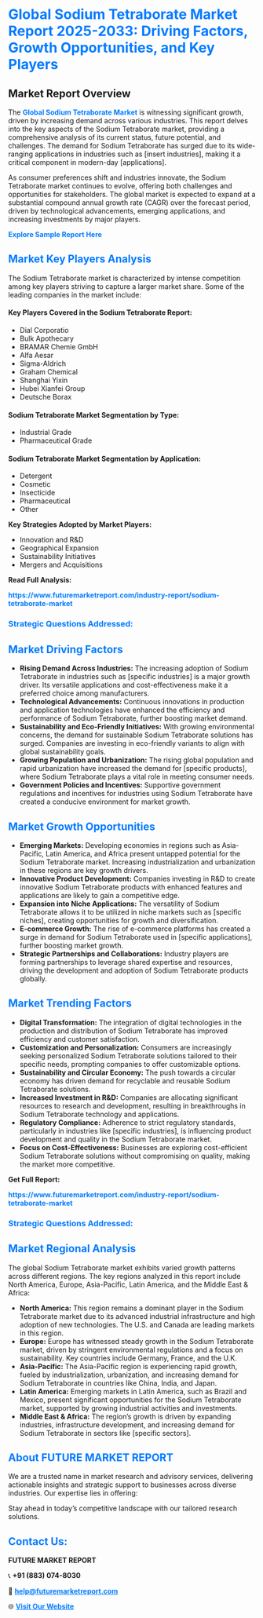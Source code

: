 <h1 style="color: #007BFF;">Global Sodium Tetraborate Market Report 2025-2033: Driving Factors, Growth Opportunities, and Key Players</h1>

<section id="overview">
<h2>Market Report Overview</h2>
<p>The <a href="https://www.futuremarketreport.com/industry-report/sodium-tetraborate-market" style="color: #007BFF; text-decoration: none;"><strong>Global Sodium Tetraborate Market</strong></a> is witnessing significant growth, driven by increasing demand across various industries. This report delves into the key aspects of the Sodium Tetraborate market, providing a comprehensive analysis of its current status, future potential, and challenges. The demand for Sodium Tetraborate has surged due to its wide-ranging applications in industries such as [insert industries], making it a critical component in modern-day [applications].</p>
<p>As consumer preferences shift and industries innovate, the Sodium Tetraborate market continues to evolve, offering both challenges and opportunities for stakeholders. The global market is expected to expand at a substantial compound annual growth rate (CAGR) over the forecast period, driven by technological advancements, emerging applications, and increasing investments by major players.</p>
</section>

<section id="overview">
<p><a href="https://www.futuremarketreport.com/request-sample/reportId=91671" style="color: #007BFF; text-decoration: none;"><strong>Explore Sample Report Here</strong></a></p>
</section>

<section id="key-players">
<h2 style="color: #007BFF;">Market Key Players Analysis</h2>
<p>The Sodium Tetraborate market is characterized by intense competition among key players striving to capture a larger market share. Some of the leading companies in the market include:</p>
<h4>Key Players Covered in the Sodium Tetraborate Report:</h4>
<ul><li>Dial Corporatio</li><li>Bulk Apothecary</li><li>BRAMAR Chemie GmbH</li><li>Alfa Aesar</li><li>Sigma-Aldrich</li><li>Graham Chemical</li><li>Shanghai Yixin</li><li>Hubei Xianfei Group</li><li>Deutsche Borax</li></ul>
<h4>Sodium Tetraborate Market Segmentation by Type:</h4>
<ul><li>Industrial Grade</li><li>Pharmaceutical Grade</li></ul>

<h4>Sodium Tetraborate Market Segmentation by Application:</h4>
<ul><li>Detergent</li><li>Cosmetic</li><li>Insecticide</li><li>Pharmaceutical</li><li>Other</li></ul>
<p><strong>Key Strategies Adopted by Market Players:</strong></p>
<ul>
<li>Innovation and R&D</li>
<li>Geographical Expansion</li>
<li>Sustainability Initiatives</li>
<li>Mergers and Acquisitions</li>
</ul>
</section>

<section>
<p><strong>Read Full Analysis: </strong></p><a href="https://www.futuremarketreport.com/industry-report/sodium-tetraborate-market" style="color: #007BFF; text-decoration: none;"><strong>https://www.futuremarketreport.com/industry-report/sodium-tetraborate-market</strong></a>
<h3 style="color: #007BFF;">Strategic Questions Addressed:</h3>
</section>

<section id="driving-factors">
<h2 style="color: #007BFF;">Market Driving Factors</h2>
<ul>
<li><strong>Rising Demand Across Industries:</strong> The increasing adoption of Sodium Tetraborate in industries such as [specific industries] is a major growth driver. Its versatile applications and cost-effectiveness make it a preferred choice among manufacturers.</li>
<li><strong>Technological Advancements:</strong> Continuous innovations in production and application technologies have enhanced the efficiency and performance of Sodium Tetraborate, further boosting market demand.</li>
<li><strong>Sustainability and Eco-Friendly Initiatives:</strong> With growing environmental concerns, the demand for sustainable Sodium Tetraborate solutions has surged. Companies are investing in eco-friendly variants to align with global sustainability goals.</li>
<li><strong>Growing Population and Urbanization:</strong> The rising global population and rapid urbanization have increased the demand for [specific products], where Sodium Tetraborate plays a vital role in meeting consumer needs.</li>
<li><strong>Government Policies and Incentives:</strong> Supportive government regulations and incentives for industries using Sodium Tetraborate have created a conducive environment for market growth.</li>
</ul>
</section>

<section id="growth-opportunities">
<h2 style="color: #007BFF;">Market Growth Opportunities</h2>
<ul>
<li><strong>Emerging Markets:</strong> Developing economies in regions such as Asia-Pacific, Latin America, and Africa present untapped potential for the Sodium Tetraborate market. Increasing industrialization and urbanization in these regions are key growth drivers.</li>
<li><strong>Innovative Product Development:</strong> Companies investing in R&D to create innovative Sodium Tetraborate products with enhanced features and applications are likely to gain a competitive edge.</li>
<li><strong>Expansion into Niche Applications:</strong> The versatility of Sodium Tetraborate allows it to be utilized in niche markets such as [specific niches], creating opportunities for growth and diversification.</li>
<li><strong>E-commerce Growth:</strong> The rise of e-commerce platforms has created a surge in demand for Sodium Tetraborate used in [specific applications], further boosting market growth.</li>
<li><strong>Strategic Partnerships and Collaborations:</strong> Industry players are forming partnerships to leverage shared expertise and resources, driving the development and adoption of Sodium Tetraborate products globally.</li>
</ul>
</section>

<section id="trending-factors">
<h2 style="color: #007BFF;">Market Trending Factors</h2>
<ul>
<li><strong>Digital Transformation:</strong> The integration of digital technologies in the production and distribution of Sodium Tetraborate has improved efficiency and customer satisfaction.</li>
<li><strong>Customization and Personalization:</strong> Consumers are increasingly seeking personalized Sodium Tetraborate solutions tailored to their specific needs, prompting companies to offer customizable options.</li>
<li><strong>Sustainability and Circular Economy:</strong> The push towards a circular economy has driven demand for recyclable and reusable Sodium Tetraborate solutions.</li>
<li><strong>Increased Investment in R&D:</strong> Companies are allocating significant resources to research and development, resulting in breakthroughs in Sodium Tetraborate technology and applications.</li>
<li><strong>Regulatory Compliance:</strong> Adherence to strict regulatory standards, particularly in industries like [specific industries], is influencing product development and quality in the Sodium Tetraborate market.</li>
<li><strong>Focus on Cost-Effectiveness:</strong> Businesses are exploring cost-efficient Sodium Tetraborate solutions without compromising on quality, making the market more competitive.</li>
</ul>
</section>

<section>
<p><strong>Get Full Report: </strong></p><a href="https://www.futuremarketreport.com/industry-report/sodium-tetraborate-market" style="color: #007BFF; text-decoration: none;"><strong>https://www.futuremarketreport.com/industry-report/sodium-tetraborate-market</strong></a>
<h3 style="color: #007BFF;">Strategic Questions Addressed:</h3>
</section>


<section id="regional-analysis">
<h2 style="color: #007BFF;">Market Regional Analysis</h2>
<p>The global Sodium Tetraborate market exhibits varied growth patterns across different regions. The key regions analyzed in this report include North America, Europe, Asia-Pacific, Latin America, and the Middle East & Africa:</p>
<ul>
<li><strong>North America:</strong> This region remains a dominant player in the Sodium Tetraborate market due to its advanced industrial infrastructure and high adoption of new technologies. The U.S. and Canada are leading markets in this region.</li>
<li><strong>Europe:</strong> Europe has witnessed steady growth in the Sodium Tetraborate market, driven by stringent environmental regulations and a focus on sustainability. Key countries include Germany, France, and the U.K.</li>
<li><strong>Asia-Pacific:</strong> The Asia-Pacific region is experiencing rapid growth, fueled by industrialization, urbanization, and increasing demand for Sodium Tetraborate in countries like China, India, and Japan.</li>
<li><strong>Latin America:</strong> Emerging markets in Latin America, such as Brazil and Mexico, present significant opportunities for the Sodium Tetraborate market, supported by growing industrial activities and investments.</li>
<li><strong>Middle East & Africa:</strong> The region’s growth is driven by expanding industries, infrastructure development, and increasing demand for Sodium Tetraborate in sectors like [specific sectors].</li>
</ul>
</section>

<footer>
<h2 style="color: #007BFF;">About FUTURE MARKET REPORT</h2>
<p>We are a trusted name in market research and advisory services, delivering actionable insights and strategic support to businesses across diverse industries. Our expertise lies in offering:</p>

<p>Stay ahead in today’s competitive landscape with our tailored research solutions.</p>

<h2 style="color: #007BFF;">Contact Us:</h2>
<p><strong>FUTURE MARKET REPORT</strong></p>
<p>📞 <strong>+91 (883) 074-8030</strong></p>
<p>📧 <strong><a href="mailto:help@futuremarketreport.com" style="color: #007BFF;">help@futuremarketreport.com</a></strong></p>
<p>🌐 <strong><a href="https://www.futuremarketreport.com/" style="color: #007BFF;">Visit Our Website</a></strong></p>
</footer>
